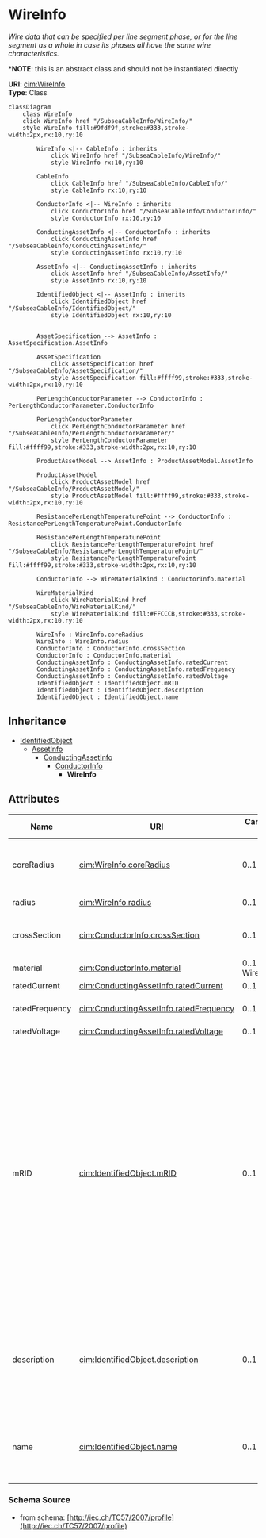 # WireInfo

_Wire data that can be specified per line segment phase, or for the line segment as a whole in case its phases all have the same wire characteristics._

*__NOTE__: this is an abstract class and should not be instantiated directly

**URI**: [cim:WireInfo](http://iec.ch/TC57/CIM-generic#WireInfo)<br />
**Type**: Class

```mermaid
classDiagram
    class WireInfo
    click WireInfo href "/SubseaCableInfo/WireInfo/"
    style WireInfo fill:#9fdf9f,stroke:#333,stroke-width:2px,rx:10,ry:10

        WireInfo <|-- CableInfo : inherits
            click WireInfo href "/SubseaCableInfo/WireInfo/"
            style WireInfo rx:10,ry:10

        CableInfo
            click CableInfo href "/SubseaCableInfo/CableInfo/"
            style CableInfo rx:10,ry:10

        ConductorInfo <|-- WireInfo : inherits
            click ConductorInfo href "/SubseaCableInfo/ConductorInfo/"
            style ConductorInfo rx:10,ry:10

        ConductingAssetInfo <|-- ConductorInfo : inherits
            click ConductingAssetInfo href "/SubseaCableInfo/ConductingAssetInfo/"
            style ConductingAssetInfo rx:10,ry:10

        AssetInfo <|-- ConductingAssetInfo : inherits
            click AssetInfo href "/SubseaCableInfo/AssetInfo/"
            style AssetInfo rx:10,ry:10

        IdentifiedObject <|-- AssetInfo : inherits
            click IdentifiedObject href "/SubseaCableInfo/IdentifiedObject/"
            style IdentifiedObject rx:10,ry:10


        AssetSpecification --> AssetInfo : AssetSpecification.AssetInfo

        AssetSpecification
            click AssetSpecification href "/SubseaCableInfo/AssetSpecification/"
            style AssetSpecification fill:#ffff99,stroke:#333,stroke-width:2px,rx:10,ry:10

        PerLengthConductorParameter --> ConductorInfo : PerLengthConductorParameter.ConductorInfo

        PerLengthConductorParameter
            click PerLengthConductorParameter href "/SubseaCableInfo/PerLengthConductorParameter/"
            style PerLengthConductorParameter fill:#ffff99,stroke:#333,stroke-width:2px,rx:10,ry:10

        ProductAssetModel --> AssetInfo : ProductAssetModel.AssetInfo

        ProductAssetModel
            click ProductAssetModel href "/SubseaCableInfo/ProductAssetModel/"
            style ProductAssetModel fill:#ffff99,stroke:#333,stroke-width:2px,rx:10,ry:10

        ResistancePerLengthTemperaturePoint --> ConductorInfo : ResistancePerLengthTemperaturePoint.ConductorInfo

        ResistancePerLengthTemperaturePoint
            click ResistancePerLengthTemperaturePoint href "/SubseaCableInfo/ResistancePerLengthTemperaturePoint/"
            style ResistancePerLengthTemperaturePoint fill:#ffff99,stroke:#333,stroke-width:2px,rx:10,ry:10

        ConductorInfo --> WireMaterialKind : ConductorInfo.material

        WireMaterialKind
            click WireMaterialKind href "/SubseaCableInfo/WireMaterialKind/"
            style WireMaterialKind fill:#FFCCCB,stroke:#333,stroke-width:2px,rx:10,ry:10

        WireInfo : WireInfo.coreRadius
        WireInfo : WireInfo.radius
        ConductorInfo : ConductorInfo.crossSection
        ConductorInfo : ConductorInfo.material
        ConductingAssetInfo : ConductingAssetInfo.ratedCurrent
        ConductingAssetInfo : ConductingAssetInfo.ratedFrequency
        ConductingAssetInfo : ConductingAssetInfo.ratedVoltage
        IdentifiedObject : IdentifiedObject.mRID
        IdentifiedObject : IdentifiedObject.description
        IdentifiedObject : IdentifiedObject.name
```

## Inheritance
* [IdentifiedObject](IdentifiedObject.md)
    * [AssetInfo](AssetInfo.md)
        * [ConductingAssetInfo](ConductingAssetInfo.md)
            * [ConductorInfo](ConductorInfo.md)
                * **WireInfo**

## Attributes
| Name | URI | Cardinality and Range | Description | Inheritance |
| ---  | --- | --- | --- | --- |
| coreRadius | [cim:WireInfo.coreRadius](http://iec.ch/TC57/CIM-generic#WireInfo.coreRadius) | 0..1 Length | (if there is a different core material) Radius of the central core. | direct |
| radius | [cim:WireInfo.radius](http://iec.ch/TC57/CIM-generic#WireInfo.radius) | 0..1 Length | Outside radius of the wire. | direct |
| crossSection | [cim:ConductorInfo.crossSection](http://iec.ch/TC57/CIM-generic#ConductorInfo.crossSection) | 0..1 Area | Area of conducting material cross section | ConductorInfo |
| material | [cim:ConductorInfo.material](http://iec.ch/TC57/CIM-generic#ConductorInfo.material) | 0..1 WireMaterialKind | Conductor material. | ConductorInfo |
| ratedCurrent | [cim:ConductingAssetInfo.ratedCurrent](http://iec.ch/TC57/CIM-generic#ConductingAssetInfo.ratedCurrent) | 0..1 CurrentFlow | Rated current. | ConductingAssetInfo |
| ratedFrequency | [cim:ConductingAssetInfo.ratedFrequency](http://iec.ch/TC57/CIM-generic#ConductingAssetInfo.ratedFrequency) | 0..1 Frequency | Rated frequency such as 50Hz or 60Hz | ConductingAssetInfo |
| ratedVoltage | [cim:ConductingAssetInfo.ratedVoltage](http://iec.ch/TC57/CIM-generic#ConductingAssetInfo.ratedVoltage) | 0..1 Voltage | Rated voltage. | ConductingAssetInfo |
| mRID | [cim:IdentifiedObject.mRID](http://iec.ch/TC57/CIM-generic#IdentifiedObject.mRID) | 0..1 string | Master resource identifier issued by a model authority. The mRID is unique within an exchange context. Global uniqueness is easily achieved by using a UUID, as specified in IETF RFC 4122, for the mRID. The use of UUID is strongly recommended.For CIMXML data files in RDF syntax conforming to IEC 61970-552, the mRID is mapped to rdf:ID or rdf:about attributes that identify CIM object elements. | IdentifiedObject |
| description | [cim:IdentifiedObject.description](http://iec.ch/TC57/CIM-generic#IdentifiedObject.description) | 0..1 string | The description is a free human readable text describing or naming the object. It may be non unique and may not correlate to a naming hierarchy. | IdentifiedObject |
| name | [cim:IdentifiedObject.name](http://iec.ch/TC57/CIM-generic#IdentifiedObject.name) | 0..1 string | The name is any free human readable and possibly non unique text naming the object. | IdentifiedObject |

### Schema Source
* from schema: [http://iec.ch/TC57/2007/profile](http://iec.ch/TC57/2007/profile)
